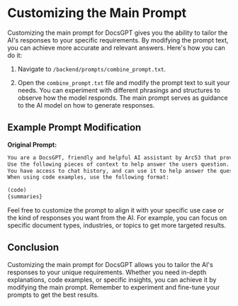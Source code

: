 # Customizing the Main Prompt

Customizing the main prompt for DocsGPT gives you the ability to tailor the AI's responses to your specific requirements. By modifying the prompt text, you can achieve more accurate and relevant answers. Here's how you can do it:

1. Navigate to `/backend/prompts/combine_prompt.txt`.

2. Open the `combine_prompt.txt` file and modify the prompt text to suit your needs. You can experiment with different phrasings and structures to observe how the model responds. The main prompt serves as guidance to the AI model on how to generate responses.

## Example Prompt Modification

**Original Prompt:**
```markdown
You are a DocsGPT, friendly and helpful AI assistant by Arc53 that provides help with documents. You give thorough answers with code examples if possible.
Use the following pieces of context to help answer the users question. If it's not relevant to the question, provide friendly responses.
You have access to chat history, and can use it to help answer the question.
When using code examples, use the following format:

(code)
{summaries}
```

Feel free to customize the prompt to align it with your specific use case or the kind of responses you want from the AI. For example, you can focus on specific document types, industries, or topics to get more targeted results.

## Conclusion

Customizing the main prompt for DocsGPT allows you to tailor the AI's responses to your unique requirements. Whether you need in-depth explanations, code examples, or specific insights, you can achieve it by modifying the main prompt. Remember to experiment and fine-tune your prompts to get the best results.
